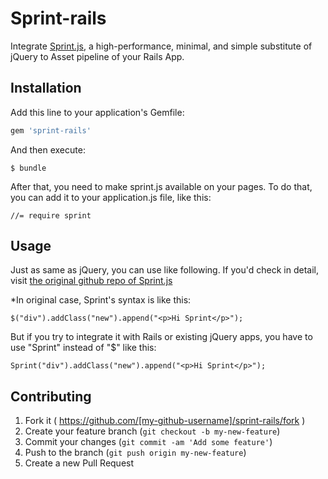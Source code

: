 Sprint-rails
===============

Integrate [Sprint.js](https://github.com/bendc/sprint), a high-performance, minimal, and simple substitute of jQuery to Asset pipeline of your Rails App.

## Installation

Add this line to your application's Gemfile:

```ruby
gem 'sprint-rails'
```

And then execute:

```
$ bundle
```

After that, you need to make sprint.js available on your pages. To do that, you can add it to your application.js file, like this:

```
//= require sprint
```

## Usage

Just as same as jQuery, you can use like following. If you'd check in detail, visit [the original github repo of Sprint.js](https://github.com/bendc/sprint)

*In original case, Sprint's syntax is like this:

```
$("div").addClass("new").append("<p>Hi Sprint</p>");
```

But if you try to integrate it with Rails or existing jQuery apps, you have to use "Sprint" instead of "$" like this:

```
Sprint("div").addClass("new").append("<p>Hi Sprint</p>");
```

## Contributing

1. Fork it ( https://github.com/[my-github-username]/sprint-rails/fork )
2. Create your feature branch (`git checkout -b my-new-feature`)
3. Commit your changes (`git commit -am 'Add some feature'`)
4. Push to the branch (`git push origin my-new-feature`)
5. Create a new Pull Request
